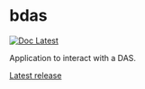 # bdas
[![Doc Latest](https://img.shields.io/badge/docs-latest-brightgreen.svg?style=flat)](http://bdas.readthedocs.io/en/latest/)

Application to interact with a DAS.

[Latest release](https://github.com/UMONS-GFA/bdas/releases/latest/)
